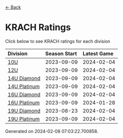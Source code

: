 [<- Back](../readme.md)
# KRACH Ratings
Click below to see KRACH ratings for each division

| Division | Season Start | Latest Game |
| :-- | :-- | :-- |
| [10U](10U-ratings.md) | 2023-09-09 | 2024-02-04 |
| [12U](12U-ratings.md) | 2023-09-09 | 2024-02-04 |
| [14U Diamond](14U-Diamond-ratings.md) | 2023-09-09 | 2024-02-04 |
| [14U Platinum](14U-Platinum-ratings.md) | 2023-09-09 | 2024-02-04 |
| [16U Diamond](16U-Diamond-ratings.md) | 2023-09-09 | 2024-02-04 |
| [16U Platinum](16U-Platinum-ratings.md) | 2023-09-09 | 2024-01-28 |
| [19U Diamond](19U-Diamond-ratings.md) | 2023-08-23 | 2024-02-04 |
| [19U Platinum](19U-Platinum-ratings.md) | 2023-09-09 | 2024-02-04 |

Generated on 2024-02-08 07:03:22.700858.
